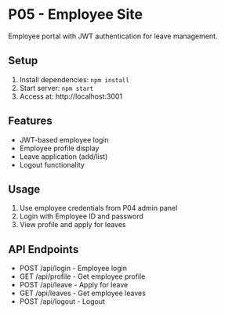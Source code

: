 # P05 - Employee Site

Employee portal with JWT authentication for leave management.

## Setup
1. Install dependencies: `npm install`
2. Start server: `npm start`
3. Access at: http://localhost:3001

## Features
- JWT-based employee login
- Employee profile display
- Leave application (add/list)
- Logout functionality

## Usage
1. Use employee credentials from P04 admin panel
2. Login with Employee ID and password
3. View profile and apply for leaves

## API Endpoints
- POST /api/login - Employee login
- GET /api/profile - Get employee profile
- POST /api/leave - Apply for leave
- GET /api/leaves - Get employee leaves
- POST /api/logout - Logout